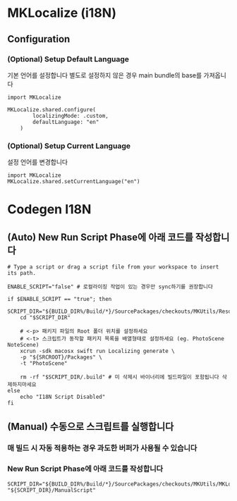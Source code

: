# MKLocalize (i18N) 

## Configuration
### (Optional) Setup Default Language
기본 언어를 설정합니다
별도로 설정하지 않은 경우 main bundle의 base를 가져옵니다
```
import MKLocalize

MKLocalize.shared.configure(
        localizingMode: .custom,
        defaultLanguage: "en"
    )
```

### (Optional) Setup Current Language
설정 언어를 변경합니다
```
import MKLocalize
MKLocalize.shared.setCurrentLanguage("en")
```


# Codegen I18N
## (Auto) New Run Script Phase에 아래 코드를 작성합니다
```
# Type a script or drag a script file from your workspace to insert its path.

ENABLE_SCRIPT="false" # 로컬라이징 작업이 있는 경우만 sync하기를 권장합니다  

if $ENABLE_SCRIPT == "true"; then
    SCRIPT_DIR="${BUILD_DIR%/Build/*}/SourcePackages/checkouts/MKUtils/Resources/LocalizeKit"
    cd "$SCRIPT_DIR"
    
    # <-p> 패키지 파일의 Root 폴더 위치를 설정하세요
    # <-t> 스크립트가 동작할 패키지 목록을 배열형태로 설정하세요 (eg. PhotoScene NoteScene)
    xcrun -sdk macosx swift run Localizing generate \
    -p "${SRCROOT}/Packages" \
    -t "PhotoScene" 

    rm -rf "$SCRIPT_DIR/.build" # 미 삭제시 바이너리에 빌드파일이 포함됩니다 삭제하지마세요
else
    echo "I18N Script Disabled"
fi

```


## (Manual) 수동으로 스크립트를 실행합니다
### 매 빌드 시 자동 적용하는 경우 과도한 버퍼가 사용될 수 있습니다
### New Run Script Phase에 아래 코드를 작성합니다
```
SCRIPT_DIR="${BUILD_DIR%/Build/*}/SourcePackages/checkouts/MKUtils/MKLocalize"
"${SCRIPT_DIR}/ManualScript"
```
